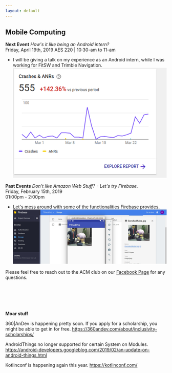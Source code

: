 ```yaml
---
layout: default
---
```

## Mobile Computing
**Next Event**
*How's it like being an Android intern?* <br>
Friday, April 19th, 2019 AES 220 | 10:30-am to 11-am <br>

* I will be giving a talk on my experience as an Android intern, while
I was working for FitSW and Trimble Navigation.
 ![Alt text](./MyMistake.png?raw=true "Time to put out the fire.")

**Past Events**
*Don't like Amazon Web Stuff? - Let's try Firebase.*<br>
Friday, February 15th, 2019 <br>
01:00pm - 2:00pm
<br>

   * Let's mess around with some of the functionalities Firebase provides.
    ![Alt text](./2019_Feb_SIG.jpg?raw=true "Lonely Gourment and Firebase")

Please feel free to reach out to the ACM club on our [Facebook Page](https://www.facebook.com/MSUDenverACM/) for any questions.
<br>
<br>
<br>


<br>
<br>

**Moar stuff**

360|AnDev is happening pretty soon.
If you apply for a scholarship, you might be able to get in for free.
<https://360andev.com/about/inclusivity-scholarships/>

AndroidThings no longer supported for certain System on Modules.
<https://android-developers.googleblog.com/2019/02/an-update-on-android-things.html>

Kotlinconf is happening again this year.
<https://kotlinconf.com/>
